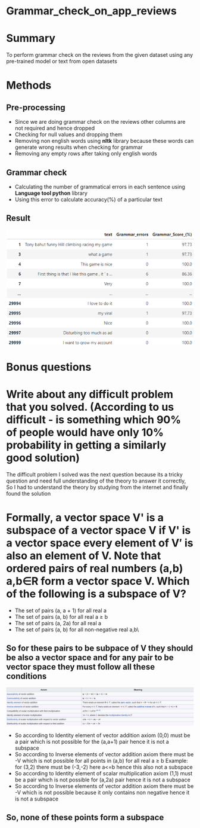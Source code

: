 # Grammar_check_on_app_reviews
# Summary
To perform grammar check on the reviews from the given dataset using any pre-trained model or text from open datasets
# Methods
## Pre-processing
* Since we are doing grammar check on the reviews other columns are not required and hence dropped
* Checking for null values and dropping them
* Removing non english words using **nltk** library because these words can generate wrong results when checking for grammar
* Removing any empty rows after taking only english words
## Grammar check
* Calculating the number of grammatical errors in each sentence using **Language tool python** library
* Using this error to calculate accuracy(%) of a particular text
## Result
![Screenshot](grammar_check_result.png)
# Bonus questions
# Write about any difficult problem that you solved. (According to us difficult - is something which 90% of people would have only 10% probability in getting a similarly good solution)
The difficult problem I solved was the next question because its a tricky question and need full understanding of the theory to answer it correctly, So I had to understand the theory by studying from the internet and finally found the solution

# Formally, a vector space V' is a subspace of a vector space V if V' is a vector space every element of V′ is also an element of V. Note that ordered pairs of real numbers (a,b) a,b∈R form a vector space V. Which of the following is a subspace of V?
* The set of pairs (a, a + 1) for all real a
* The set of pairs (a, b) for all real a ≥ b
* The set of pairs (a, 2a) for all real a
* The set of pairs (a, b) for all non-negative real a,b\
## So for these pairs to be subpace of V they should be also a vector space and for any pair to be vector space they must follow all these conditions
![Screenshot](vector_space.png)
* So according to Identity element of vector addition axiom (0,0) must be a pair which is not possible for the (a,a+1) pair hence it is not a subspace
* So according to Inverse elements of vector addition axiom there must be -V which is not possible for all points in (a,b) for all real a ≥ b Example: for (3,2) there must be (-3,-2) here a<=b hence this also not a subspace
* So according to Identity element of scalar multiplication axiom (1,1) must be a pair which is not possible for (a,2a) pair hence it is not a subspace
* So according to Inverse elements of vector addition axiom there must be -V which is not possible because it only contains non negative hence it is not a subspace
## So, none of these points form a subspace
